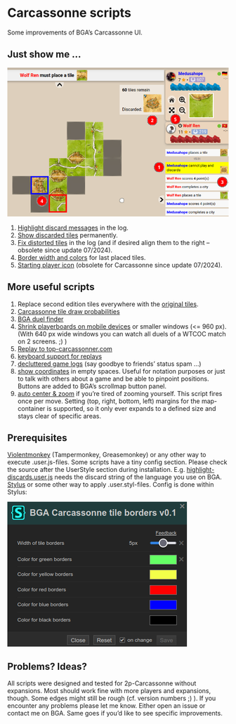 # Carcassonne scripts
Some improvements of BGA’s Carcassonne UI.

## Just show me …
![screenshot-board](/img/screenshot-board.png?raw=true)
1. <a href="https://github.com/yzemaze/bga-carcassonne-scripts/raw/main/highlight-discards.user.js">Highlight discard messages</a> in the log.
2. <a href="https://github.com/yzemaze/bga-carcassonne-scripts/raw/main/highlight-discards.user.js">Show discarded tiles</a> permanently.
3. <a href="https://github.com/yzemaze/bga-carcassonne-scripts/raw/main/log-tiles-fix.user.styl">Fix distorted tiles</a> in the log (and if desired align them to the right – obsolete since update 07/2024).
4. <a href="https://github.com/yzemaze/bga-carcassonne-scripts/raw/main/tile-borders.user.styl">Border width and colors</a> for last placed tiles.
5. <a href="https://github.com/yzemaze/bga-scripts/raw/main/starting-player-tag.user.js">Starting player icon</a> (obsolete for Carcassonne since update 07/2024).

## More useful scripts
1. Replace second edition tiles everywhere with the <a href="https://github.com/yzemaze/bga-carcassonne-scripts/raw/main/original-tiles.user.styl">original tiles</a>.
2. [Carcassonne tile draw probabilities](https://github.com/yzemaze/carcassonne-probabilities)
3. [BGA duel finder](https://github.com/yzemaze/bga-duel-finder)
4. <a href="https://github.com/yzemaze/bga-carcassonne-scripts/raw/main/mobile-condensed-playerboards.user.styl">Shrink playerboards on mobile devices</a> or smaller windows (<= 960 px). (With 640 px wide windows you can watch all duels of a WTCOC match on 2 screens. ;) )
5. [Replay to top-carcassonner.com](https://github.com/yzemaze/bga-carcassonne-scripts/raw/main/replay-to-top-carcassonner.user.js)
6. <a href="https://github.com/yzemaze/bga-scripts/raw/main/replay-with-keys.user.js">keyboard support for replays</a>
7. <a href="https://github.com/yzemaze/bga-scripts/raw/main/game-logs-decluttered.user.styl">decluttered game logs</a> (say goodbye to friends’ status spam …)
8. <a href="https://github.com/yzemaze/bga-scripts/raw/main/toggle-coords.user.js">show coordinates</a> in empty spaces. Useful for notation purposes or just to talk with others about a game and be able to pinpoint positions. Buttons are added to BGA’s scrollmap button panel.
9. <a href="https://github.com/yzemaze/bga-scripts/raw/main/auto-zoom.user.js">auto center & zoom</a> if you’re tired of zooming yourself. This script fires once per move. Setting (top, right, bottom, left) margins for the map-container is supported, so it only ever expands to a defined size and stays clear of specific areas.

## Prerequisites
<a href="https://violentmonkey.github.io/">Violentmonkey</a> (Tampermonkey, Greasemonkey) or any other way to execute .user.js-files. Some scripts have a tiny config section. Please check the source after the UserStyle section during installation. E.g. <a href="/highlight-discards.user.js">highlight-discards.user.js</a> needs the discard string of the language you use on BGA.
<a href="https://github.com/openstyles/stylus#readme">Stylus</a> or some other way to apply .user.styl-files. Config is done within Stylus:

![screenshot-stylus.png](/img/screenshot-stylus.png?raw=true)

## Problems? Ideas?
All scripts were designed and tested for 2p-Carcassonne without expansions. Most should work fine with more players and expansions, though. Some edges might still be rough (cf. version numbers ;) ). If you encounter any problems please let me know. Either open an issue or contact me on BGA. Same goes if you’d like to see specific improvements.
